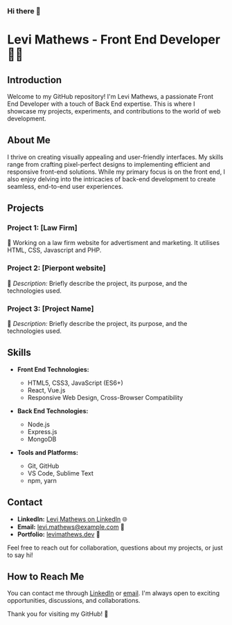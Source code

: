 ### Hi there 👋
# Levi Mathews - Front End Developer 👨‍💻

## Introduction
Welcome to my GitHub repository! I'm Levi Mathews, a passionate Front End Developer with a touch of Back End expertise. This is where I showcase my projects, experiments, and contributions to the world of web development.

## About Me
I thrive on creating visually appealing and user-friendly interfaces. My skills range from crafting pixel-perfect designs to implementing efficient and responsive front-end solutions. While my primary focus is on the front end, I also enjoy delving into the intricacies of back-end development to create seamless, end-to-end user experiences.

## Projects
### Project 1: [Law Firm]
📝 Working on a law firm website for advertisment and marketing.
It utilises HTML, CSS, Javascript and PHP.

### Project 2: [Pierpont website]
📝 _Description:_ Briefly describe the project, its purpose, and the technologies used.

### Project 3: [Project Name]
📝 _Description:_ Briefly describe the project, its purpose, and the technologies used.

## Skills
- **Front End Technologies:**
  - HTML5, CSS3, JavaScript (ES6+)
  - React, Vue.js
  - Responsive Web Design, Cross-Browser Compatibility
  
- **Back End Technologies:**
  - Node.js
  - Express.js
  - MongoDB

- **Tools and Platforms:**
  - Git, GitHub
  - VS Code, Sublime Text
  - npm, yarn

## Contact
- **LinkedIn:** [Levi Mathews on LinkedIn](www.linkedin.com/in/mathews-levi-3140372b3) 🌐
- **Email:** [levi.mathews@example.com](mailto:kmathewslevi@gmail.com) 📧
- **Portfolio:** [levimathews.dev](https://www.levimathews.dev/) 💼

Feel free to reach out for collaboration, questions about my projects, or just to say hi!

## How to Reach Me
You can contact me through [LinkedIn](https://www.linkedin.com/in/levimathews/) or [email](mailto:levi.mathews@example.com). I'm always open to exciting opportunities, discussions, and collaborations.

Thank you for visiting my GitHub! 🚀

